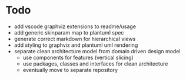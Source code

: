 Todo
====

* add vscode graphviz extensions to readme/usage
* add generic skinparam map to plantuml spec
* generate correct markdown for hierarchical views
* add styling to graphviz and plantuml uml rendering
* separate clean architecture model from domain driven design model
  * use components for features (vertical slicing)
  * use packages, classes and interfaces for clean architecture
  * eventually move to separate repository


